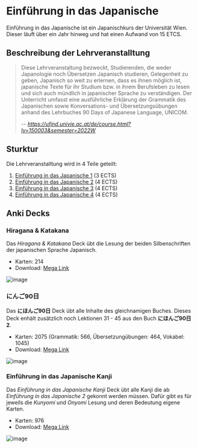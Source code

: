 # Einführung in das Japanische

Einführung in das Japanische ist ein Japanischkurs der Universität Wien.
Dieser läuft über ein Jahr hinweg und hat einen Aufwand von 15 ETCS.

## Beschreibung der Lehrveranstalltung

> Diese Lehrveranstaltung bezweckt, Studierenden, die weder Japanologie noch Übersetzen Japanisch studieren,
> Gelegenheit zu geben, Japanisch so weit zu erlernen, dass es ihnen möglich ist, japanische Texte für ihr
> Studium bzw. in ihrem Berufsleben zu lesen und sich auch mündlich in japanischer Sprache zu verständigen.
> Der Unterricht umfasst eine ausführliche Erklärung der Grammatik des Japanischen sowie Konversations- und
> Übersetzungsübungen anhand des Lehrbuches 90 Days of Japanese Language, UNICOM.
>
> -- <cite>https://ufind.univie.ac.at/de/course.html?lv=150003&semester=2022W</cite>

## Sturktur

Die Lehrveranstalltung wird in 4 Teile geteilt:
1. [Einführung in das Japanische 1](https://ufind.univie.ac.at/de/course.html?lv=150003&semester=2022W) (3 ECTS)
1. [Einführung in das Japanische 2](https://ufind.univie.ac.at/de/course.html?lv=150015&semester=2022W) (4 ECTS)
1. [Einführung in das Japanische 3](https://ufind.univie.ac.at/de/course.html?lv=150014&semester=2023S) (4 ECTS)
1. [Einführung in das Japanische 4](https://ufind.univie.ac.at/de/course.html?lv=150013&semester=2023S) (4 ECTS)

## Anki Decks

### Hiragana & Katakana

Das *Hiragana & Katakana* Deck übt die Lesung der beiden Silbenschriften der japanischen Sprache Japanisch.

* Karten: 214
* Download: [Mega Link](https://mega.nz/file/9eszCDZT#US2ySSaafHHj1Z7v227ak5zbnTU2xOKwfxpdWexY-G8)

![image](https://user-images.githubusercontent.com/24553082/216669967-9178245a-4330-49e6-af30-586a05432320.png)

### にんご90日

Das **にほんご90日** Deck übt alle Inhalte des gleichnamigen Buches.
Dieses Deck enhält zusätzlich noch Lektionen 31 - 45 aus den Buch **にほんご90日 2**.

* Karten: 2075 (Grammatik: 566, Übersetzungübungen: 464, Vokabel: 1045)
* Download: [Mega Link](https://mega.nz/file/RO1EzRzS#m7U_whR9bOG_v6aHpG3V_d1cn2lrG3rJUCDfcif6q38)

![image](https://user-images.githubusercontent.com/24553082/216670353-954ba3e2-e73f-4c77-aa24-fcb0c9658ecb.png)

### Einführung in das Japanische Kanji

Das *Einführung in das Japanische Kanji* Deck übt alle Kanji die ab *Einführung in das Japanische 2* gekonnt werden müssen.
Dafür gibt es für jeweils die *Kunyomi* und *Onyomi* Lesung und deren Bedeutung eigene Karten.

* Karten: 976
* Download: [Mega Link](https://mega.nz/file/8XMABbRT#d_pDSP4hVh36fSWZ_l70WQWzXQTq6J8RtHrIF0zahjg)

![image](https://user-images.githubusercontent.com/24553082/216670454-0cbaea7f-cd7f-441a-8390-a9bb625a2b3e.png)

